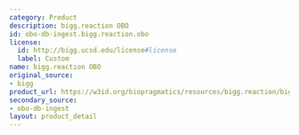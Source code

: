 ```yaml
---
category: Product
description: bigg.reaction OBO
id: obo-db-ingest.bigg.reaction.obo
license:
  id: http://bigg.ucsd.edu/license#license
  label: Custom
name: bigg.reaction OBO
original_source:
- bigg
product_url: https://w3id.org/biopragmatics/resources/bigg.reaction/bigg.reaction.obo
secondary_source:
- obo-db-ingest
layout: product_detail
---
```


